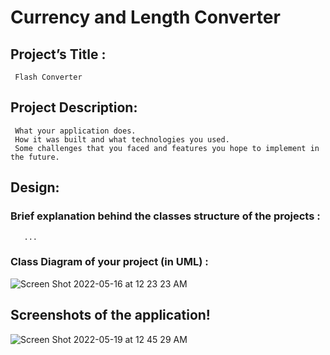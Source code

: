 # Currency and Length Converter

## Project’s Title : 
     Flash Converter

## Project Description:
     What your application does.
     How it was built and what technologies you used.
     Some challenges that you faced and features you hope to implement in the future.
     
## Design:
   ### Brief explanation behind the classes structure of the projects :
       ...
   ### Class Diagram of your project (in UML) :
   ![Screen Shot 2022-05-16 at 12 23 23 AM](https://user-images.githubusercontent.com/99833243/169211590-2e78a33b-a491-4530-8100-8a637d62a434.png)

     
## Screenshots of the application!
![Screen Shot 2022-05-19 at 12 45 29 AM](https://user-images.githubusercontent.com/99833243/169210922-1c02af3f-b9f2-445d-a106-7049835b12f1.png)
